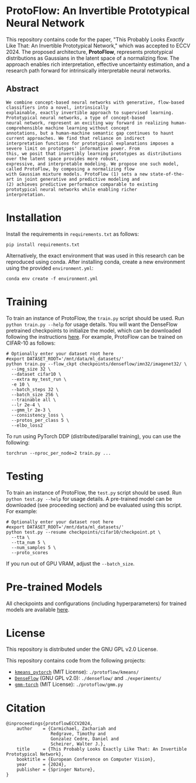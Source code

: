 # ProtoFlow: An Invertible Prototypical Neural Network
This repository contains code for the paper, "This Probably Looks _Exactly_ Like That: An Invertible Prototypical
Network," which was accepted to ECCV 2024. The proposed architecture, **ProtoFlow**, represents prototypical
distributions as Gaussians in the latent space of a normalizing flow. The approach enables rich interpretation,
effective uncertainty estimation, and a research path forward for intrinsically interpretable neural networks.

## Abstract

```text
We combine concept-based neural networks with generative, flow-based classifiers into a novel, intrinsically
explainable, exactly invertible approach to supervised learning. Prototypical neural networks, a type of concept-based
neural network, represent an exciting way forward in realizing human-comprehensible machine learning without concept
annotations, but a human-machine semantic gap continues to haunt current approaches. We find that reliance on indirect
interpretation functions for prototypical explanations imposes a severe limit on prototypes' informative power. From
this, we posit that invertibly learning prototypes as distributions over the latent space provides more robust,
expressive, and interpretable modeling. We propose one such model, called ProtoFlow, by composing a normalizing flow
with Gaussian mixture models. ProtoFlow (1) sets a new state-of-the-art in joint generative and predictive modeling and
(2) achieves predictive performance comparable to existing prototypical neural networks while enabling richer
interpretation.
```


# Installation

Install the requirements in `requirements.txt` as follows:

```shell
pip install requirements.txt
```

Alternatively, the exact environment that was used in this research can be reproduced using conda. After installing
conda, create a new environment using the provided `environment.yml`:
```shell
conda env create -f environment.yml
```

# Training
To train an instance of ProtoFlow, the `train.py` script should be used. Run `python train.py --help` for usage details.
You will want the DenseFlow pretrained checkpoints to initialize the model, which can be downloaded following the
instructions [here](https://github.com/matejgrcic/DenseFlow?tab=readme-ov-file#model-weights).
For example, ProtoFlow can be trained on CIFAR-10 as follows:
```shell
# Optionally enter your dataset root here
#export DATASET_ROOT='/mnt/data/ml_datasets/'
python train.py --flow_ckpt checkpoints/denseflow/imn32/imagenet32/ \
  --img_size 32 \
  --dataset cifar10 \
  --extra my_test_run \
  -e 10 \
  --batch_steps 32 \
  --batch_size 256 \
  --trainable all \
  --lr 2e-4 \
  --gmm_lr 2e-3 \
  --consistency_loss \
  --protos_per_class 5 \
  --elbo_loss2
```

To run using PyTorch DDP (distributed/parallel training), you can use the following:
```shell
torchrun --nproc_per_node=2 train.py ...
```

# Testing
To train an instance of ProtoFlow, the `test.py` script should be used. Run `python test.py --help` for usage details.
A pre-trained model can be downloaded (see proceeding section) and be evaluated using this script. For example:
```shell
# Optionally enter your dataset root here
#export DATASET_ROOT='/mnt/data/ml_datasets/'
python test.py --resume checkpoints/cifar10/checkpoint.pt \
  --tta \
  --tta_num 5 \
  --num_samples 5 \
  --proto_scores
```

If you run out of GPU VRAM, adjust the `--batch_size`.

# Pre-trained Models

All checkpoints and configurations (including hyperparameters) for trained models are available
[here](https://drive.google.com/drive/folders/1cu4aFc7uQMF4YfY_eipEQX_Pxi20PUOT?usp=sharing).

# License

This repository is distributed under the GNU GPL v2.0 License.

This repository contains code from the following projects:
- [`kmeans_pytorch`](https://github.com/subhadarship/kmeans_pytorch) (MIT License): `./protoflow/kmeans/`
- [`DenseFlow`](https://github.com/matejgrcic/DenseFlow) (GNU GPL v2.0): `./denseflow/` and `./experiments/`
- [`gmm-torch`](https://github.com/ldeecke/gmm-torch) (MIT License): `./protoflow/gmm.py`

# Citation

```text
@inproceedings{protoflowECCV2024,
    author    = {Carmichael, Zachariah and
                 Redgrave, Timothy and
                 Gonzalez Cedre, Daniel and
                 Scheirer, Walter J.},
    title     = {This Probably Looks Exactly Like That: An Invertible Prototypical Network},
    booktitle = {European Conference on Computer Vision},
    year      = {2024},
    publisher = {Springer Nature},
}
```